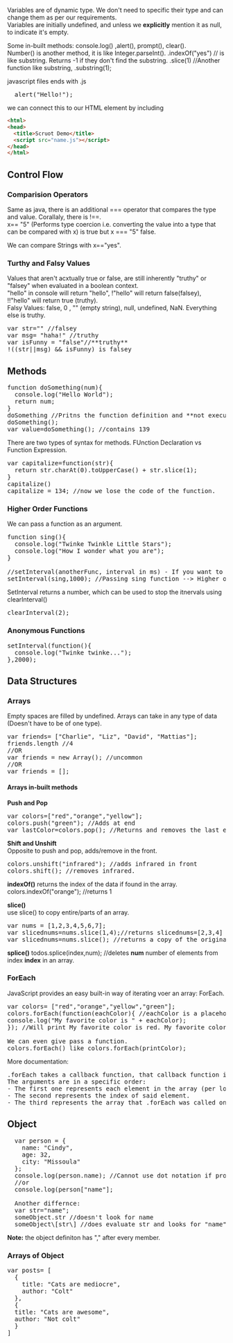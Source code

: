 Variables are of dynamic type. We don't need to specific their type and can change them as per our requirements.    
Variables are initially undefined, and unless we **explicitly** mention it as null, to indicate it's empty.  

Some in-built methods: console.log() ,alert(), prompt(), clear().  
Number() is another method, it is like Integer.parseInt().
<string>.indexOf("yes") // is like substring. Returns -1 if they don't find the substring.
  <string>.slice(1) //Another function like substring, <string>.substring(1);


javascript files ends with .js
<pre>
  alert("Hello!");
</pre>
we can connect this to our HTML element by including
```html
<html>
<head>
  <title>Scruot Demo</title>
  <script src="name.js"></script>
</head>
</html>
```

## Control Flow

### Comparision Operators
Same as java, there is an additional === operator that compares the type and value. Corallaly, there is !==.  
x== "5" (Performs type coercion i.e. converting the value into a type that can be compared with x) is true but x === "5" false.  

We can compare Strings with x=="yes".  

### Turthy and Falsy Values
Values that aren't acxtually true or false, are still inherently "truthy" or "falsey" when evaluated in a boolean context.  
"hello" in console will return "hello", !"hello" will return false(falsey), !!"hello" will return true (truthy).  
Falsy Values: false, 0 , "" (empty string), null, undefined, NaN. 
Everything else is truthy.  

<pre>
var str="" //falsey
var msg= "haha!" //truthy
var isFunny = "false"//**truthy**
!((str||msg) && isFunny) is falsey
</pre>


## Methods
<pre>
function doSomething(num){
  console.log("Hello World");
  return num;
}
doSomething //Pritns the function definition and **not executes** it.
doSomething();
var value=doSomething(); //contains 139
</pre>

There are two types of syntax for methods. FUnction Declaration vs Function Expression.
<pre>
var capitalize=function(str){
  return str.charAt(0).toUpperCase() + str.slice(1);
}
capitalize()
capitalize = 134; //now we lose the code of the function.
</pre>

### Higher Order Functions
We can pass a function as an argument.  
<pre>
function sing(){
  console.log("Twinke Twinkle Little Stars");
  console.log("How I wonder what you are");
}

//setInterval(anotherFunc, interval in ms) - If you want to call the function every interval
setInterval(sing,1000); //Passing sing function --> Higher order function
</pre>
SetInterval returns a number, which can be used to stop the itnervals using clearInterval(<setInterval return num>)  
<pre>
clearInterval(2);
</pre>

### Anonymous Functions
<pre>
setInterval(function(){
  console.log("Twinke twinke...");
},2000);
</pre>

## Data Structures
### Arrays
Empty spaces are filled by undefined. Arrays can take in any type of data (Doesn't have to be of one type).  
<pre>
var friends= ["Charlie", "Liz", "David", "Mattias"];
friends.length //4
//OR
var friends = new Array(); //uncommon
//OR
var friends = [];
</pre>

#### Arrays in-built methods
**Push and Pop**  
<pre>
var colors=["red","orange","yellow"];
colors.push("green"); //Adds at end
var lastColor=colors.pop(); //Returns and removes the last element
</pre>

**Shift and Unshift**  
Opposite to push and pop, adds/remove in the front.
<pre>
colors.unshift("infrared"); //adds infrared in front
colors.shift(); //removes infrared.
</pre>

**indexOf()**
returns the index of the data if found in the array.  
colors.indexOf("orange"); //returns 1  

**slice()**  
use slice() to copy entire/parts of an array.
<pre>
var nums = [1,2,3,4,5,6,7];
var slicednums=nums.slice(1,4);//returns slicednums=[2,3,4]
var slicednums=nums.slice(); //returns a copy of the original array.
</pre>

**splice()**
todos.splice(index,num); //deletes **num** number of elements from index **index** in an array.   

### ForEach
JavaScript provides an easy built-in way of iterating voer an array: ForEach.
<pre>
var colors= ["red","orange","yellow","green"];
colors.forEach(function(eachColor){ //eachColor is a placeholder name to refer to all the objects inside the array.
console.log("My favorite color is " + eachColor);
}); //Will print My favorite color is red. My favorite color is orange......

We can even give pass a function.
colors.forEach(<function name>) like colors.forEach(printColor);
</pre>

More documentation:  
<pre>
.forEach takes a callback function, that callback function is expected to have at least 1, but up to 3, arguments. This is how .forEach was designed.
The arguments are in a specific order:
- The first one represents each element in the array (per loop iteration) that .forEach was called on.
- The second represents the index of said element.
- The third represents the array that .forEach was called on (it will be the same for every iteration of the loop).
</pre>


## Object
<pre>
  var person = {
    name: "Cindy",
    age: 32,
    city: "Missoula"
  };
  console.log(person.name); //Cannot use dot notation if property starts with a number/has space
  //or
  console.log(person["name"];
  
  Another differnce:
  var str="name";
  someObject.str //doesn't look for name
  someObject\[str\] //does evaluate str and looks for "name"
</pre>
**Note:** the object definiton has "," after every member.  

### Arrays of Object
<pre>
var posts= [
  {
    title: "Cats are mediocre",
    author: "Colt"
  },
  {
  title: "Cats are awesome",
  author: "Not colt"
  }
]
</pre>

